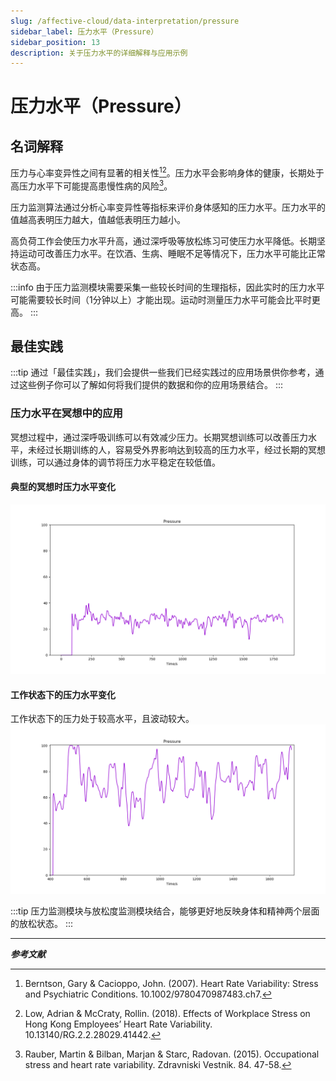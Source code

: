 ```yaml
---
slug: /affective-cloud/data-interpretation/pressure
sidebar_label: 压力水平（Pressure）
sidebar_position: 13
description: 关于压力水平的详细解释与应用示例
---
```


# 压力水平（Pressure）

## 名词解释

压力与心率变异性之间有显著的相关性[^1][^2]。压力水平会影响身体的健康，长期处于高压力水平下可能提高患慢性病的风险[^3]。

压力监测算法通过分析心率变异性等指标来评价身体感知的压力水平。压力水平的值越高表明压力越大，值越低表明压力越小。

高负荷工作会使压力水平升高，通过深呼吸等放松练习可使压力水平降低。长期坚持运动可改善压力水平。在饮酒、生病、睡眠不足等情况下，压力水平可能比正常状态高。

:::info
由于压力监测模块需要采集一些较长时间的生理指标，因此实时的压力水平可能需要较长时间（1分钟以上）才能出现。运动时测量压力水平可能会比平时更高。
:::

## 最佳实践

:::tip
通过「最佳实践」，我们会提供一些我们已经实践过的应用场景供你参考，通过这些例子你可以了解如何将我们提供的数据和你的应用场景结合。
:::

### 压力水平在冥想中的应用

冥想过程中，通过深呼吸训练可以有效减少压力。长期冥想训练可以改善压力水平，未经过长期训练的人，容易受外界影响达到较高的压力水平，经过长期的冥想训练，可以通过身体的调节将压力水平稳定在较低值。

#### 典型的冥想时压力水平变化
![典型的冥想时压力水平变化](./image/pressure-curve-in-typical-meditation.png)

#### 工作状态下的压力水平变化

工作状态下的压力处于较高水平，且波动较大。
![工作状态下的压力水平变化](./image/pressure-curve-in-working.png)

:::tip
压力监测模块与放松度监测模块结合，能够更好地反映身体和精神两个层面的放松状态。
:::

---

***参考文献***

[^1]: Berntson, Gary & Cacioppo, John. (2007). Heart Rate Variability: Stress and Psychiatric Conditions. 10.1002/9780470987483.ch7.
[^2]: Low, Adrian & McCraty, Rollin. (2018). Effects of Workplace Stress on Hong Kong Employees’ Heart Rate Variability. 10.13140/RG.2.2.28029.41442.
[^3]: Rauber, Martin & Bilban, Marjan & Starc, Radovan. (2015). Occupational stress and heart rate variability. Zdravniski Vestnik. 84. 47-58.
